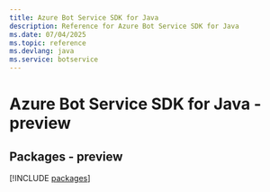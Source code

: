 ```yaml
---
title: Azure Bot Service SDK for Java
description: Reference for Azure Bot Service SDK for Java
ms.date: 07/04/2025
ms.topic: reference
ms.devlang: java
ms.service: botservice
---
```

# Azure Bot Service SDK for Java - preview
## Packages - preview
[!INCLUDE [packages](bot-service-index.md)]